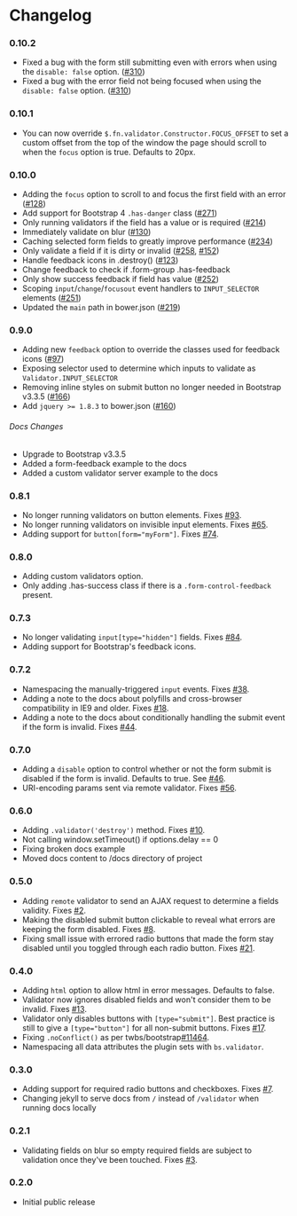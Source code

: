 Changelog
=========
### 0.10.2
* Fixed a bug with the form still submitting even with errors when using the `disable: false` option. ([#310](https://github.com/1000hz/bootstrap-validator/issues/310))
* Fixed a bug with the error field not being focused when using the `disable: false` option. ([#310](https://github.com/1000hz/bootstrap-validator/issues/310))

### 0.10.1
* You can now override `$.fn.validator.Constructor.FOCUS_OFFSET` to set a custom offset from the top of the window the page should scroll to when the `focus` option is true. Defaults to 20px.

### 0.10.0
* Adding the `focus` option to scroll to and focus the first field with an error ([#128](https://github.com/1000hz/bootstrap-validator/issues/128))
* Add support for Bootstrap 4 `.has-danger` class ([#271](https://github.com/1000hz/bootstrap-validator/issues/271))
* Only running validators if the field has a value or is required ([#214](https://github.com/1000hz/bootstrap-validator/issues/214))
* Immediately validate on blur ([#130](https://github.com/1000hz/bootstrap-validator/issues/130))
* Caching selected form fields to greatly improve performance ([#234](https://github.com/1000hz/bootstrap-validator/issues/234))
* Only validate a field if it is dirty or invalid ([#258](https://github.com/1000hz/bootstrap-validator/issues/258), [#152](https://github.com/1000hz/bootstrap-validator/issues/152))
* Handle feedback icons in .destroy() ([#123](https://github.com/1000hz/bootstrap-validator/issues/123))
* Change feedback to check if .form-group .has-feedback
* Only show success feedback if field has value ([#252](https://github.com/1000hz/bootstrap-validator/issues/252))
* Scoping `input`/`change`/`focusout` event handlers to `INPUT_SELECTOR` elements ([#251](https://github.com/1000hz/bootstrap-validator/issues/251))
* Updated the `main` path in bower.json ([#219](https://github.com/1000hz/bootstrap-validator/issues/219))

### 0.9.0
* Adding new `feedback` option to override the classes used for feedback icons ([#97](https://github.com/1000hz/bootstrap-validator/issues/97))
* Exposing selector used to determine which inputs to validate as `Validator.INPUT_SELECTOR`
* Removing inline styles on submit button no longer needed in Bootstrap v3.3.5 ([#166](https://github.com/1000hz/bootstrap-validator/issues/166))
* Add `jquery >= 1.8.3` to bower.json ([#160](https://github.com/1000hz/bootstrap-validator/issues/160))

###### Docs Changes
* Upgrade to Bootstrap v3.3.5
* Added a form-feedback example to the docs
* Added a custom validator server example to the docs

### 0.8.1
* No longer running validators on button elements. Fixes [#93](https://github.com/1000hz/bootstrap-validator/issues/93).
* No longer running validators on invisible input elements. Fixes [#65](https://github.com/1000hz/bootstrap-validator/issues/65).
* Adding support for `button[form="myForm"]`. Fixes [#74](https://github.com/1000hz/bootstrap-validator/issues/74).

### 0.8.0
* Adding custom validators option.
* Only adding .has-success class if there is a `.form-control-feedback` present.

### 0.7.3
* No longer validating `input[type="hidden"]` fields. Fixes [#84](https://github.com/1000hz/bootstrap-validator/issues/84).
* Adding support for Bootstrap's feedback icons.

### 0.7.2
* Namespacing the manually-triggered `input` events. Fixes [#38](https://github.com/1000hz/bootstrap-validator/issues/38).
* Adding a note to the docs about polyfills and cross-browser compatibility in IE9 and older. Fixes [#18](https://github.com/1000hz/bootstrap-validator/issues/18).
* Adding a note to the docs about conditionally handling the submit event if the form is invalid. Fixes [#44](https://github.com/1000hz/bootstrap-validator/issues/44).

### 0.7.0
* Adding a `disable` option to control whether or not the form submit is disabled if the form is invalid. Defaults to true. See [#46](https://github.com/1000hz/bootstrap-validator/issues/46).
* URI-encoding params sent via remote validator. Fixes [#56](https://github.com/1000hz/bootstrap-validator/issues/56).

### 0.6.0
* Adding `.validator('destroy')` method. Fixes [#10](https://github.com/1000hz/bootstrap-validator/issues/10).
* Not calling window.setTimeout() if options.delay == 0
* Fixing broken docs example
* Moved docs content to /docs directory of project

### 0.5.0
* Adding `remote` validator to send an AJAX request to determine a fields validity. Fixes [#2](https://github.com/1000hz/bootstrap-validator/issues/2).
* Making the disabled submit button clickable to reveal what errors are keeping the form disabled. Fixes [#8](https://github.com/1000hz/bootstrap-validator/issues/8).
* Fixing small issue with errored radio buttons that made the form stay disabled until you toggled through each radio button. Fixes [#21](https://github.com/1000hz/bootstrap-validator/issues/21).

### 0.4.0
* Adding `html` option to allow html in error messages. Defaults to false.
* Validator now ignores disabled fields and won't consider them to be invalid. Fixes [#13](https://github.com/1000hz/bootstrap-validator/issues/13).
* Validator only disables buttons with `[type="submit"]`. Best practice is still to give a `[type="button"]` for all non-submit buttons. Fixes [#17](https://github.com/1000hz/bootstrap-validator/issues/17).
* Fixing `.noConflict()` as per twbs/bootstrap[#11464](https://github.com/1000hz/bootstrap-validator/issues/11464).
* Namespacing all data attributes the plugin sets with `bs.validator`.

### 0.3.0
* Adding support for required radio buttons and checkboxes. Fixes [#7](https://github.com/1000hz/bootstrap-validator/issues/7).
* Changing jekyll to serve docs from `/` instead of `/validator` when running docs locally

### 0.2.1
* Validating fields on blur so empty required fields are subject to validation once they've been touched. Fixes [#3](https://github.com/1000hz/bootstrap-validator/issues/3).

### 0.2.0
* Initial public release